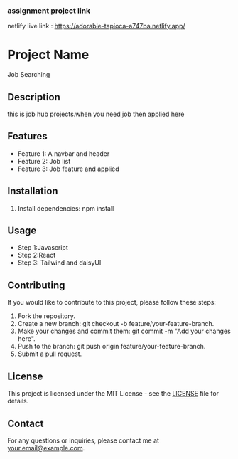###  assignment project link

netlify live link : https://adorable-tapioca-a747ba.netlify.app/

# Project Name
Job Searching 
## Description
this is job hub projects.when you need job then applied here 

## Features
- Feature 1: A navbar and header
- Feature 2: Job list
- Feature 3: Job feature and applied 

## Installation

1. Install dependencies: npm install

## Usage
- Step 1:Javascript
- Step 2:React
- Step 3: Tailwind and daisyUI

## Contributing
If you would like to contribute to this project, please follow these steps:
1. Fork the repository.
2. Create a new branch: git checkout -b feature/your-feature-branch.
3. Make your changes and commit them: git commit -m "Add your changes here".
4. Push to the branch: git push origin feature/your-feature-branch.
5. Submit a pull request.

## License
This project is licensed under the MIT License - see the [LICENSE](LICENSE) file for details.

## Contact
For any questions or inquiries, please contact me at [your.email@example.com](mailto:your.email@example.com).
